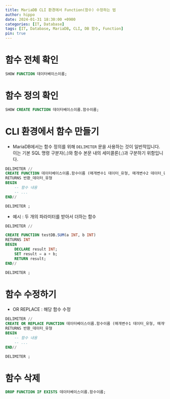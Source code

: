 ```yaml
---
title: MariaDB CLI 환경에서 Function(함수) 수정하는 법
author: hippo
date: 2024-01-31 18:30:00 +0900
categories: [IT, Database]
tags: [IT, Database, MariaDB, CLI, DB 함수, Function]
pin: true
---
```


# 함수 전체 확인

```sql
SHOW FUNCTION 데이터베이스이름;
```

# 함수 정의 확인

```sql
SHOW CREATE FUNCTION 데이터베이스이름.함수이름;
```

# CLI 환경에서 함수 만들기

- MariaDB에서는 함수 정의를 위해 `DELIMITER` 문을 사용하는 것이 일반적입니다. 이는 기본 SQL 명령 구분자(`;`)와 함수 본문 내의 세미콜론(`;`)과 구분하기 위함입니다.

```sql
DELIMITER //  
CREATE FUNCTION 데이터베이스이름.함수이름 (매개변수1 데이터_유형, 매개변수2 데이터_유형, ...) 
RETURNS 반환_데이터_유형
BEGIN
    -- 함수 내용
    -- ...
END// 

DELIMITER ;
```

- 예시 : 두 개의 파라미터를 받아서 더하는 함수

```sql
DELIMITER //

CREATE FUNCTION testDB.SUM(a INT, b INT)
RETURNS INT
BEGIN
    DECLARE result INT;
    SET result = a + b;
    RETURN result;
END//

DELIMITER ;
```

# 함수 수정하기
- OR REPLACE : 해당 함수 수정

```sql
DELIMITER //  
CREATE OR REPLACE FUNCTION 데이터베이스이름.함수이름 (매개변수1 데이터_유형, 매개변수2 데이터_유형, ...) 
RETURNS 반환_데이터_유형
BEGIN
    -- 함수 내용
    -- ...
END// 

DELIMITER ;
```


# 함수 삭제

```sql
DROP FUNCTION IF EXISTS 데이터베이스이름.함수이름;
```


